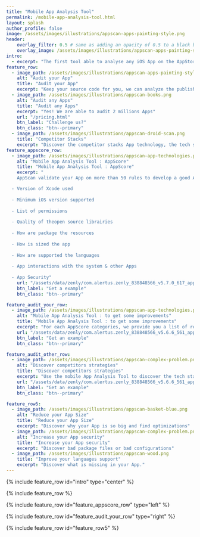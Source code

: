 ```yaml
---
title: "Mobile App Analysis Tool"
permalink: /mobile-app-analysis-tool.html
layout: splash
author_profile: false
image: /assets/images/illustrations/appscan-apps-painting-style.png
header:
    overlay_filter: 0.5 # same as adding an opacity of 0.5 to a black background
    overlay_image: /assets/images/illustrations/appscan-apps-painting-style.png
intro: 
  - excerpt: "The first tool able to analyse any iOS App on the AppStore. We don't need the access to your source code."
feature_row:
  - image_path: /assets/images/illustrations/appscan-apps-painting-style.png
    alt: "Audit your App"
    title: "Audit your App"
    excerpt: "Keep your source code for you, we can analyze the published App."
  - image_path: /assets/images/illustrations/appscan-books.png
    alt: "Audit any Apps"
    title: "Audit any Apps"
    excerpt: "Yes! We are able to audit 2 millions Apps"
    url: "/pricing.html"
    btn_label: "Challenge us?"
    btn_class: "btn--primary"
  - image_path: /assets/images/illustrations/appscan-droid-scan.png
    title: "Competitor Stacks"
    excerpt: "Discover the competitor stacks App technology, the tech stacks, the third party librairies & more and more"
feature_appscore_row:
  - image_path: /assets/images/illustrations/appscan-app-technologies.png
    alt: "Mobile App Analysis Tool : AppScore"
    title: "Mobile App Analysis Tool : AppScore"
    excerpt: "
    AppScan validate your App on more than 50 rules to develop a good App :

  - Version of Xcode used
  
  - Minimum iOS version supported 
  
  - List of permissions
  
  - Quality of theopen source librairies
  
  - How are package the resources
  
  - How is sized the app
    
  - How are supported the languages
    
  - App interactions with the system & other Apps
    
  - App Security"
    url: "/assets/data/zenly/com.alertus.zenly_838848566_v5.7.0_617_appscore.html.zip"
    btn_label: "Get a example"
    btn_class: "btn--primary"

feature_audit_your_row:
  - image_path: /assets/images/illustrations/appscan-app-technologies.png
    alt: "Mobile App Analysis Tool : to get some improvements"
    title: "Mobile App Analysis Tool : to get some improvements"
    excerpt: "For each AppScore categories, we provide you a list of recommendations ordered by priority/criticity."
    url: "/assets/data/zenly/com.alertus.zenly_838848566_v5.6.6_561_appscan.html.zip "
    btn_label: "Get an example"
    btn_class: "btn--primary"

feature_audit_other_row:
  - image_path: /assets/images/illustrations/appscan-complex-problem.png
    alt: "Discover competitors strategies"
    title: "Discover competitors strategies"
    excerpt: "Use the mobile App Analysis Tool to discover the tech stacks and some good ideas."
    url: "/assets/data/zenly/com.alertus.zenly_838848566_v5.6.6_561_appscan.html.zip"
    btn_label: "Get an example"
    btn_class: "btn--primary"

feature_row5:
  - image_path: /assets/images/illustrations/appscan-basket-blue.png
    alt: "Reduce your App Size"
    title: "Reduce your App Size"
    excerpt: "Discover why your App is so big and find optimizations"
  - image_path: /assets/images/illustrations/appscan-complex-problem.png
    alt: "Increase your App security"
    title: "Increase your App security"
    excerpt: "Discover bad package files or bad configurations"
  - image_path: /assets/images/illustrations/appscan-wood.png
    title: "Improve your languages support"
    excerpt: "Discover what is missing in your App."
---
```


{% include feature_row id="intro" type="center" %}

{% include feature_row %}

{% include feature_row id="feature_appscore_row" type="left" %}

{% include feature_row id="feature_audit_your_row" type="right" %}

{% include feature_row id="feature_row5" %}
